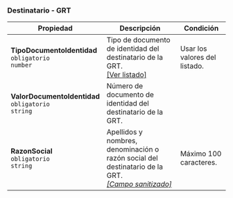 ### Destinatario - GRT

| Propiedad                                                    | Descripción                                                                  | **Condición**                 |
| ------------------------------------------------------------ | ---------------------------------------------------------------------------- | ----------------------------- |
| **TipoDocumentoIdentidad**  <br>`obligatorio`  <br>`number`  | Tipo de documento de identidad del destinatario de la GRT.  <br>[[Ver listado]](../Listado/TipoDocumentoIdentidad.md) | Usar los valores del listado. |
| **ValorDocumentoIdentidad**  <br>`obligatorio`  <br>`string` | Número de documento de identidad del destinatario de la GRT.                 |                               |
| **RazonSocial**  <br>`obligatorio`  <br>`string`             | Apellidos y nombres, denominación o razón social del destinatario de la GRT.  <br>[_[Campo sanitizado]_](../Paginas/CampoSanitizado.md) | Máximo 100 caracteres.        |